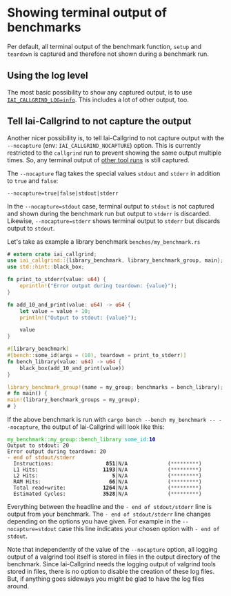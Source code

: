 <!-- markdownlint-disable MD041 MD033 -->

# Showing terminal output of benchmarks

Per default, all terminal output of the benchmark function, `setup` and
`teardown` is captured and therefore not shown during a benchmark run.

## Using the log level

The most basic possibility to show any captured output, is to use
[`IAI_CALLGRIND_LOG=info`](./logging.md). This includes a lot of other output,
too.

## Tell Iai-Callgrind to not capture the output

Another nicer possibility is, to tell Iai-Callgrind to not capture output with
the `--nocapture` (env: `IAI_CALLGRIND_NOCAPTURE`) option. This is currently
restricted to the `callgrind` run to prevent showing the same output multiple
times. So, any terminal output of [other tool runs](../../tools.md) is still
captured.

The `--nocapture` flag takes the special values `stdout` and `stderr` in
addition to `true` and `false`:

`--nocapture=true|false|stdout|stderr`

In the `--nocapture=stdout` case, terminal output to `stdout` is not captured
and shown during the benchmark run but output to `stderr` is discarded.
Likewise, `--nocapture=stderr` shows terminal output to `stderr` but discards
output to `stdout`.

Let's take as example a library benchmark `benches/my_benchmark.rs`

```rust
# extern crate iai_callgrind;
use iai_callgrind::{library_benchmark, library_benchmark_group, main};
use std::hint::black_box;

fn print_to_stderr(value: u64) {
    eprintln!("Error output during teardown: {value}");
}

fn add_10_and_print(value: u64) -> u64 {
    let value = value + 10;
    println!("Output to stdout: {value}");

    value
}

#[library_benchmark]
#[bench::some_id(args = (10), teardown = print_to_stderr)]
fn bench_library(value: u64) -> u64 {
    black_box(add_10_and_print(value))
}

library_benchmark_group!(name = my_group; benchmarks = bench_library);
# fn main() {
main!(library_benchmark_groups = my_group);
# }
```

If the above benchmark is run with `cargo bench --bench my_benchmark --
--nocapture`, the output of Iai-Callgrind will look like this:

<pre><code class="hljs"><span style="color:#0A0">my_benchmark::my_group::bench_library</span> <span style="color:#0AA">some_id</span><span style="color:#0AA">:</span><b><span style="color:#00A">10</span></b>
Output to stdout: 20
Error output during teardown: 20
<span style="color:#A50">-</span> <span style="color:#A50">end of stdout/stderr</span>
  Instructions:     <b>            851</b>|N/A             (<span style="color:#555">*********</span>)
  L1 Hits:          <b>           1193</b>|N/A             (<span style="color:#555">*********</span>)
  L2 Hits:          <b>              5</b>|N/A             (<span style="color:#555">*********</span>)
  RAM Hits:         <b>             66</b>|N/A             (<span style="color:#555">*********</span>)
  Total read+write: <b>           1264</b>|N/A             (<span style="color:#555">*********</span>)
  Estimated Cycles: <b>           3528</b>|N/A             (<span style="color:#555">*********</span>)</code></pre>

Everything between the headline and the `- end of stdout/stderr` line is output
from your benchmark. The `- end of stdout/stderr` line changes depending on the
options you have given. For example in the `--nocapture=stdout` case this line
indicates your chosen option with `- end of stdout`.

Note that independently of the value of the `--nocapture` option, all logging
output of a valgrind tool itself is stored in files in the output directory of
the benchmark. Since Iai-Callgrind needs the logging output of valgrind tools
stored in files, there is no option to disable the creation of these log files.
But, if anything goes sideways you might be glad to have the log files around.
